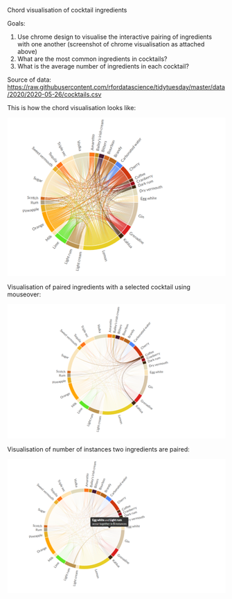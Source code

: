 Chord visualisation of cocktail ingredients

Goals: 

1) Use chrome design to visualise the interactive pairing of ingredients with one another (screenshot of chrome visualisation as attached above)
2) What are the most common ingredients in cocktails?
3) What is the average number of ingredients in each cocktail?

Source of data: https://raw.githubusercontent.com/rfordatascience/tidytuesday/master/data/2020/2020-05-26/cocktails.csv

This is how the chord visualisation looks like:

![chord](https://github.com/crystallim009/cocktails-chord/blob/master/chord-diagram/cocktails_chord_screenshot.png)

Visualisation of paired ingredients with a selected cocktail using mouseover:

![mouseover](https://github.com/crystallim009/cocktails-chord/blob/master/chord-diagram/cocktail_screenshot2.png)

Visualisation of number of instances two ingredients are paired: 

![pairing](https://github.com/crystallim009/cocktails-chord/blob/master/chord-diagram/cocktail_screenshot3.png)
